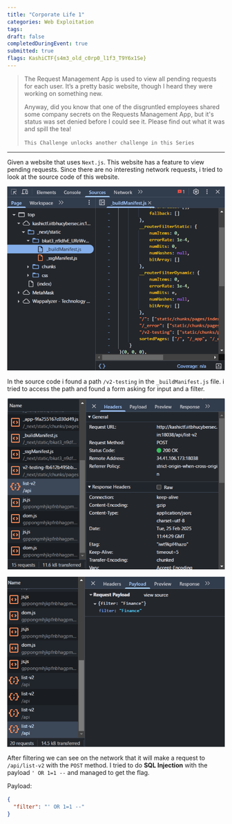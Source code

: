 ```yaml
---
title: "Corporate Life 1"
categories: Web Exploitation
tags: 
draft: false
completedDuringEvent: true
submitted: true
flags: KashiCTF{s4m3_old_c0rp0_l1f3_T9Y6x1Se}
---
```

> The Request Management App is used to view all pending requests for each user. It’s a pretty basic website, though I heard they were working on something new.
>
> Anyway, did you know that one of the disgruntled employees shared some company secrets on the Requests Management App, but it's status was set denied before I could see it. Please find out what it was and spill the tea!
>
> `This Challenge unlocks another challenge in this Series`

---

Given a website that uses `Next.js`. This website has a feature to view pending requests. Since there are no interesting network requests, i tried to look at the source code of this website.

![alt text](image.png)

In the source code i found a path `/v2-testing` in the `_buildManifest.js` file. i tried to access the path and found a form asking for input and a filter.

![alt text](image-1.png)

![alt text](image-2.png)

After filtering we can see on the network that it will make a request to `/api/list-v2` with the `POST` method. I tried to do **SQL Injection** with the payload `' OR 1=1 --` and managed to get the flag.

Payload:

```json
{
  "filter": "' OR 1=1 --"
}
```
